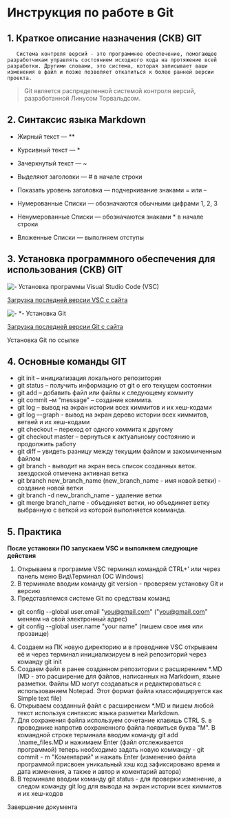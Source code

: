# Инструкция по работе в Git

## 1. Краткое описание назначения (СКВ) GIT

       Система контроля версий - это программное обеспечение, помогающее разработчикам управлять состоянием исходного кода на протяжение всей разработки. Другими словами, это система, которая записывает ваши изменения в файл и позже позволяет откатиться к более ранней версии проекта.
> Git является распределенной системой контроля версий, разработанной Линусом Торвальдсом.



## 2. Синтаксис языка Markdown

* Жирный текст — **

* Курсивный текст — * 

* Зачеркнутый текст — ~ 

* Выделяют заголовки — # в начале строки

* Показать уровень заголовка — подчеркивание знаками = или – 

* Нумерованные Списки — обозначаются обычными цифрами 1, 2, 3 

* Ненумерованные Списки — обозначаются знаками * в начале строки 

* Вложенные Списки — выполняем отступы


## 3. Установка программного обеспечения для использования (СКВ) GIT


![- *Установка программы Visual Studio Code (VSC)*](VSC_im.jpg)

[Загрузка последней версии VSC с сайта](https://code.visualstudio.com/downloads)

![- *- *Установка Git*](Git_im.jpg)

[Загрузка последней версии Git с сайта](https://git-scm.com/downloads)

Установка Git по ссылке 

## 4. Основные команды GIT
* git init – инициализация локального репозитория
* git status – получить информацию от git о его текущем состоянии 
* git add – добавить файл или файлы к следующему коммиту 
* git commit –м “message” – создание коммита.
* git log – вывод на экран истории всех киммитов и их хеш-кодами 
* git log –-graph - вывод на экран дерево истории всех киммитов, ветвей и их хеш-кодами
* git checkout – переход от одного коммита к другому 
* git checkout master – вернуться к актуальному состоянию и продолжить работу 
* git diff – увидеть разницу между текущим файлом и закоммиченным файлом
* git branch - выводит на экран весь список созданных веток. звездоской отмечена активная ветка
* git branch new_branch_name (new_branch_name - имя новой ветки) - создание новой ветки
* git branch -d new_branch_name - удаление ветки
* git merge branch_name - объединяет ветки, но объединяет ветку выбранную с веткой из которой выполняется комманда.

## 5. Практика
**После установки ПО запускаем VSC и выполняем следующие действия**
1. Открываем в программе VSC терминал  командой CTRL+’ или через панель меню Вид\Терминал (ОС Windows)
2. В терминале вводим команду git version - проверяем установку Git и версию
3. Представляемся системе Git по средствам команд 
* git config --global user.email "you@gmail.com" ("you@gmail.com" меняем на свой электронный адрес)
* git config --global user.name "your name" (пишем свое имя или прозвище)
4. Создаем на ПК новую директорию и в проводнике VSC открываем её и через терминал инициализируем в ней репозиторий через команду git init
5. Создаем файл в ранее созданном репозитории с расширением *.MD (MD - это расширение для файлов, написанных на Markdown, языке разметки. Файлы MD могут создаваться и редактироваться с использованием Notepad. Этот формат файла классифицируется как Simple text file) 
6. Открываем созданный файл с расширением *.MD и пишем любой текст используя синтаксис языка разметки Markdown.
7. Для сохранения файла используем сочетание клавишь CTRL S. в проводнике напротив сохраненного файла появиться буква "M". В командной строке терминала вводим команду git add .\name_files.MD и нажимаем Enter (файл отслеживается программой) теперь необходимо задать новую комманду - git commit - m "Коментарий" и нажать Enter (изменению файла программой присвоен уникальный хэш код зафиксировано время и дата изменения, а также и автор и коментарий автора)
8. В терминале вводим команду git status - для проверки изменение, а следом команду git log для вывода на экран истории всех киммитов и их хеш-кодов 


Завершение документа
